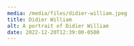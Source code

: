 ```yaml
---
media: /media/files/didier-william.jpeg
title: Didier William
alt: A portrait of Didier William
date: 2022-12-20T12:39:00-0500
---
```

